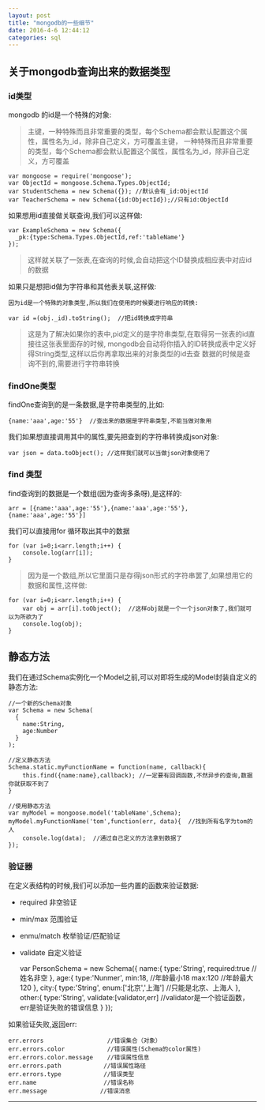 ```yaml
---
layout: post
title: "mongodb的一些细节"
date: 2016-4-6 12:44:12
categories: sql
---
```


## 关于mongodb查询出来的数据类型 ##

### id类型 ###

mongodb 的id是一个特殊的对象:

>主键，一种特殊而且非常重要的类型，每个Schema都会默认配置这个属性，属性名为_id，除非自己定义，方可覆盖主键，
>一种特殊而且非常重要的类型，每个Schema都会默认配置这个属性，属性名为_id，除非自己定义，方可覆盖

    var mongoose = require('mongoose');
    var ObjectId = mongoose.Schema.Types.ObjectId;
    var StudentSchema = new Schema({}); //默认会有_id:ObjectId
    var TeacherSchema = new Schema({id:ObjectId});//只有id:ObjectId

如果想用id直接做关联查询,我们可以这样做:
    
    var ExampleSchema = new Schema({
      _pk:{type:Schema.Types.ObjectId,ref:'tableName'}
    });
    
>这样就关联了一张表,在查询的时候,会自动把这个ID替换成相应表中对应id的数据

如果只是想把id做为字符串和其他表关联,这样做:

    因为id是一个特殊的对象类型,所以我们在使用的时候要进行响应的转换:
    
    var id =(obj._id).toString();  //把id转换成字符串
    
>这是为了解决如果你的表中,pid定义的是字符串类型,在取得另一张表的id直接往这张表里面存的时候,
>mongodb会自动将你插入的ID转换成表中定义好得String类型,这样以后你再拿取出来的对象类型的id去查
>数据的时候是查询不到的,需要进行字符串转换

### findOne类型 ###

findOne查询到的是一条数据,是字符串类型的,比如:

    {name:'aaa',age:'55'}  //查出来的数据是字符串类型,不能当做对象用
  
我们如果想直接调用其中的属性,要先把查到的字符串转换成json对象:

    var json = data.toObject(); //这样我们就可以当做json对象使用了
  
### find 类型 ###

find查询到的数据是一个数组(因为查询多条呀),是这样的:

    arr = [{name:'aaa',age:'55'},{name:'aaa',age:'55'},{name:'aaa',age:'55'}]
    
我们可以直接用for 循环取出其中的数据

    for (var i=0;i<arr.length;i++) {
        console.log(arr[i]);
    }
    
>因为是一个数组,所以它里面只是存得json形式的字符串罢了,如果想用它的数据和属性,这样做:

    for (var i=0;i<arr.length;i++) {
        var obj = arr[i].toObject();  //这样obj就是一个一个json对象了,我们就可以为所欲为了
        console.log(obj);
    }
    
## 静态方法 ##

我们在通过Schema实例化一个Model之前,可以对即将生成的Model封装自定义的静态方法:
    
    //一个新的Schema对象
    var Schema = new Schema(
      {
        name:String,
        age:Number
      }
    );
    
    //定义静态方法
    Schema.static.myFunctionName = function(name, callback){
        this.find({name:name},callback); //一定要有回调函数,不然异步的查询,数据你就获取不到了
    }
    
    //使用静态方法
    var myModel = mongoose.model('tableName',Schema);
    myModel.myFunctionName('tom',function(err, data){  //找到所有名字为tom的人
        console.log(data);  //通过自己定义的方法拿到数据了
    });
    
### 验证器 ###
    
在定义表结构的时候,我们可以添加一些内置的函数来验证数据:

* required 非空验证
* min/max 范围验证
* enmu/match 枚举验证/匹配验证
* validate 自定义验证


    var PersonSchema = new Schema({
      name:{
        type:'String',
        required:true //姓名非空
      },
      age:{
        type:'Nunmer',
        min:18,       //年龄最小18
        max:120     //年龄最大120
      },
      city:{
        type:'String',
        enum:['北京','上海']  //只能是北京、上海人
      },
      other:{
        type:'String',
        validate:[validator,err]  //validator是一个验证函数，err是验证失败的错误信息
      }
    });
        
如果验证失败,返回err:

    err.errors                  //错误集合（对象）
    err.errors.color            //错误属性(Schema的color属性)
    err.errors.color.message    //错误属性信息
    err.errors.path            //错误属性路径
    err.errors.type            //错误类型
    err.name                   //错误名称
    err.message               //错误消息
          
        
---


